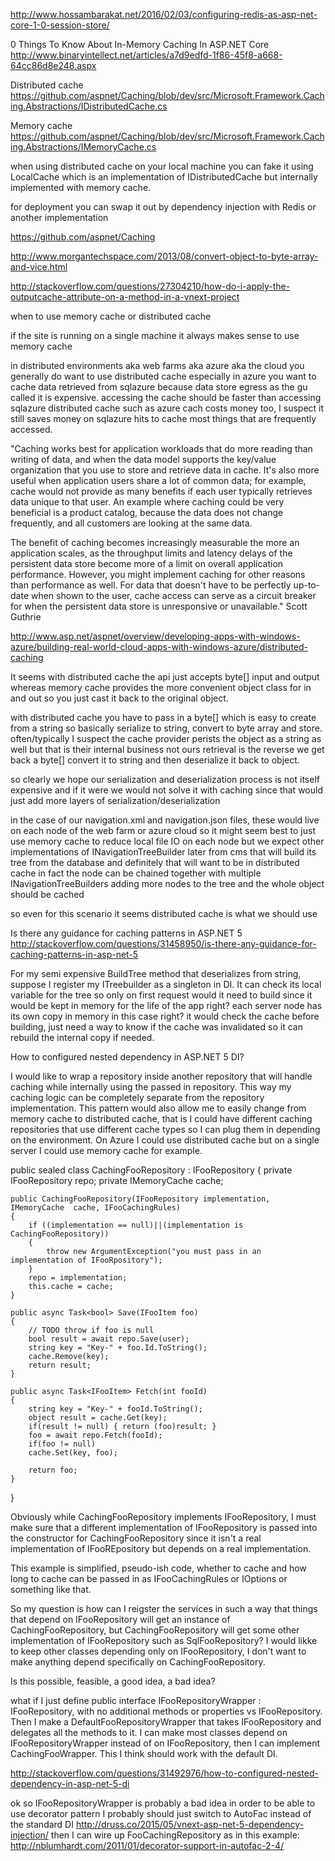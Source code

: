 
http://www.hossambarakat.net/2016/02/03/configuring-redis-as-asp-net-core-1-0-session-store/

0 Things To Know About In-Memory Caching In ASP.NET Core
http://www.binaryintellect.net/articles/a7d9edfd-1f86-45f8-a668-64cc86d8e248.aspx

Distributed cache
https://github.com/aspnet/Caching/blob/dev/src/Microsoft.Framework.Caching.Abstractions/IDistributedCache.cs

Memory cache
https://github.com/aspnet/Caching/blob/dev/src/Microsoft.Framework.Caching.Abstractions/IMemoryCache.cs

when using distributed cache on your local machine you can fake it using LocalCache
which is an implementation of IDistributedCache but internally implemented with memory cache.

for deployment you can swap it out by dependency injection with Redis or another implementation

https://github.com/aspnet/Caching

http://www.morgantechspace.com/2013/08/convert-object-to-byte-array-and-vice.html

http://stackoverflow.com/questions/27304210/how-do-i-apply-the-outputcache-attribute-on-a-method-in-a-vnext-project

when to use memory cache or distributed cache

if the site is running on a single machine it always makes sense to use memory cache

in distributed environments aka web farms aka azure aka the cloud
you generally do want to use distributed cache
especially in azure you want to cache data retrieved from sqlazure because data store egress as the gu called it is expensive.
accessing the cache should be faster than accessing sqlazure
distributed cache such as azure cach costs money too, I suspect it still saves money on sqlazure hits to cache most things that are frequently accessed.

"Caching works best for application workloads that do more reading than writing of data, and when the data model supports the key/value organization that you use to store and retrieve data in cache. It's also more useful when application users share a lot of common data; for example, cache would not provide as many benefits if each user typically retrieves data unique to that user. An example where caching could be very beneficial is a product catalog, because the data does not change frequently, and all customers are looking at the same data.

The benefit of caching becomes increasingly measurable the more an application scales, as the throughput limits and latency delays of the persistent data store become more of a limit on overall application performance. However, you might implement caching for other reasons than performance as well. For data that doesn't have to be perfectly up-to-date when shown to the user, cache access can serve as a circuit breaker for when the persistent data store is unresponsive or unavailable." Scott Guthrie

http://www.asp.net/aspnet/overview/developing-apps-with-windows-azure/building-real-world-cloud-apps-with-windows-azure/distributed-caching

It seems with distributed cache the api just accepts byte[] input and output whereas memory cache provides the more convenient object class for in and out so you just cast it back to the original object.

with distributed cache you have to pass in a byte[] which is easy to create from a string so basically serialize to string, convert to byte array and store.
often/typically I suspect the cache provider perists the object as a string as well but that is their internal business not ours
retrieval is the reverse we get back a byte[] convert it to string and then deserialize it back to object.

so clearly we hope our serialization and deserialization process is not itself expensive
and if it were we would not solve it with caching since that would just add more layers of serialization/deserialization

in the case of our navigation.xml and navigation.json files, these would live on each node of the web farm or azure cloud
so it might seem best to just use memory cache to reduce local file IO on each node
but we expect other implementations of INavigationTreeBuilder later from cms that will build its tree from the database
and definitely that will want to be in distributed cache
in fact the node can be chained together with multiple INavigationTreeBuilders adding more nodes to the tree and the whole object should be cached

so even for this scenario it seems distributed cache is what we should use

Is there any guidance for caching patterns in ASP.NET 5
http://stackoverflow.com/questions/31458950/is-there-any-guidance-for-caching-patterns-in-asp-net-5

For my semi expensive BuildTree method that deserializes from string, suppose I register my ITreebuilder as a singleton in DI.
It can check its local variable for the tree so only on first request would it need to build since it would be kept in memory for the life of the app right? each server node has its own copy in memory in this case right? it would check the cache before building, just need a way to know if the cache was invalidated so it can rebuild the internal copy if needed.

How to configured nested dependency in ASP.NET 5 DI?

I would like to wrap a repository inside another repository that will handle caching while internally using the passed in repository.
This way my caching logic can be completely separate from the repository implementation. This pattern would also allow me to easily change from memory cache to distributed cache, that is I could have different caching repositories that use different cache types so I can plug them in depending on the environment. On Azure I could use distributed cache but on a single server I could use memory cache for example.

public sealed class CachingFooRepository : IFooRepository
{
	private IFooRepository repo;
	private IMemoryCache  cache;

	public CachingFooRepository(IFooRepository implementation, IMemoryCache  cache, IFooCachingRules)
	{
		if ((implementation == null)||(implementation is CachingFooRepository))
		{
			throw new ArgumentException("you must pass in an implementation of IFooRpository");
		}
		repo = implementation;
		this.cache = cache;
	}

	public async Task<bool> Save(IFooItem foo)
	{
		// TODO throw if foo is null
		bool result = await repo.Save(user);
		string key = "Key-" + foo.Id.ToString();
		cache.Remove(key);
		return result;
	}
	
	public async Task<IFooItem> Fetch(int fooId)
    {
		string key = "Key-" + fooId.ToString();
		object result = cache.Get(key);
		if(result != null) { return (foo)result; }
		foo = await repo.Fetch(fooId);
		if(foo != null)
		cache.Set(key, foo);
		
		return foo;
	}
	
}

Obviously while CachingFooRepository implements IFooRepository, I must make sure that a different implementation of IFooRepository is passed into the constructor for CachingFooRepository since it isn't a real implementation of IFooREpository but depends on a real implementation.

This example is simplified, pseudo-ish code, whether to cache and how long to cache can be passed in as IFooCachingRules or IOptions<FooCachingRepository> or something like that.

So my question is how can I reigster the services in such a way that things that depend on IFooRepository will get an instance of CachingFooRepository, but CachingFooRepository will get some other implementation of IFooRepository such as SqlFooRepository?
I would likke to keep other classes depending only on IFooRepository, I don't want to make anything depend specifically on CachingFooRepository.

Is this possible, feasible, a good idea, a bad idea?

what if I just define public interface IFooRepositoryWrapper : IFooRepository, with no additional methods or properties vs IFooRepository. Then I make a DefaultFooRepositoryWrapper that takes IFooRepository and delegates all the methods to it. I can make most classes depend on IFooRepositoryWrapper instead of on IFooRepository, then I can implement CachingFooWrapper. This I think should work with the default DI.

http://stackoverflow.com/questions/31492976/how-to-configured-nested-dependency-in-asp-net-5-di

ok so IFooRepositoryWrapper is probably a bad idea
in order to be able to use decorator pattern I probably should just switch to AutoFac instead of the standard DI
http://druss.co/2015/05/vnext-asp-net-5-dependency-injection/
then I can wire up FooCachingRepository as in this example:
http://nblumhardt.com/2011/01/decorator-support-in-autofac-2-4/

